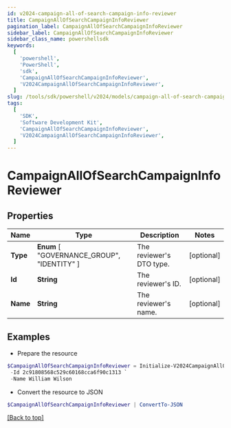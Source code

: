 ```yaml
---
id: v2024-campaign-all-of-search-campaign-info-reviewer
title: CampaignAllOfSearchCampaignInfoReviewer
pagination_label: CampaignAllOfSearchCampaignInfoReviewer
sidebar_label: CampaignAllOfSearchCampaignInfoReviewer
sidebar_class_name: powershellsdk
keywords:
  [
    'powershell',
    'PowerShell',
    'sdk',
    'CampaignAllOfSearchCampaignInfoReviewer',
    'V2024CampaignAllOfSearchCampaignInfoReviewer',
  ]
slug: /tools/sdk/powershell/v2024/models/campaign-all-of-search-campaign-info-reviewer
tags:
  [
    'SDK',
    'Software Development Kit',
    'CampaignAllOfSearchCampaignInfoReviewer',
    'V2024CampaignAllOfSearchCampaignInfoReviewer',
  ]
---
```


# CampaignAllOfSearchCampaignInfoReviewer

## Properties

| Name | Type | Description | Notes |
| --- | --- | --- | --- |
| **Type** | **Enum** [ "GOVERNANCE_GROUP", "IDENTITY" ] | The reviewer's DTO type. | [optional] |
| **Id** | **String** | The reviewer's ID. | [optional] |
| **Name** | **String** | The reviewer's name. | [optional] |

## Examples

- Prepare the resource

```powershell
$CampaignAllOfSearchCampaignInfoReviewer = Initialize-V2024CampaignAllOfSearchCampaignInfoReviewer  -Type IDENTITY `
 -Id 2c91808568c529c60168cca6f90c1313 `
 -Name William Wilson
```

- Convert the resource to JSON

```powershell
$CampaignAllOfSearchCampaignInfoReviewer | ConvertTo-JSON
```

[[Back to top]](#)
